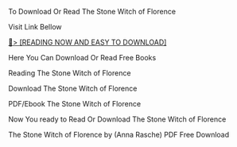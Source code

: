 To Download Or Read The Stone Witch of Florence

Visit Link Bellow

<a href="https://uk.ebookarea.xyz/?book=203747795-the-stone-witch-of-florence">📖&gt; [READING NOW AND EASY TO DOWNLOAD]</a>

Here You Can Download Or Read Free Books

Reading The Stone Witch of Florence

Download The Stone Witch of Florence

PDF/Ebook The Stone Witch of Florence

Now You ready to Read Or Download The Stone Witch of Florence

The Stone Witch of Florence by (Anna Rasche) PDF Free Download
